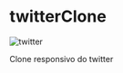# twitterClone

![twitter](https://user-images.githubusercontent.com/79175703/127221001-eb2867ab-2321-4235-81c1-cdc33d7d4d79.png)

Clone responsivo do twitter
